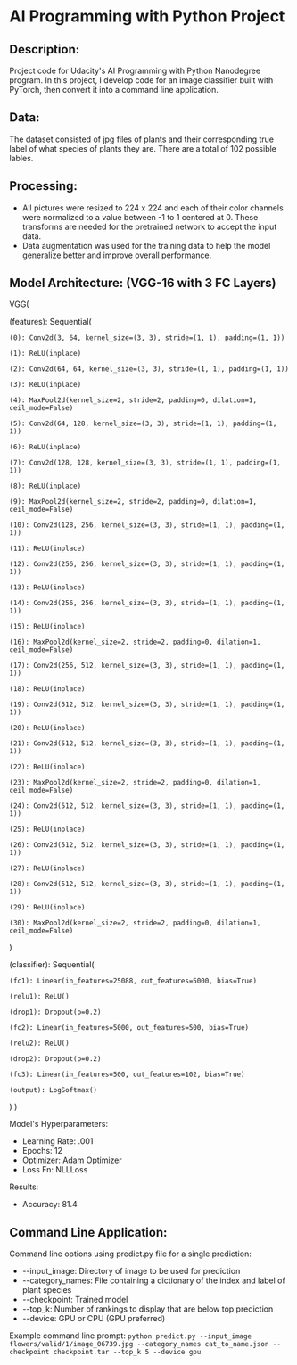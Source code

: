 # AI Programming with Python Project

## Description:
Project code for Udacity's AI Programming with Python Nanodegree program. In this project, I develop code for an image classifier built with PyTorch, then convert it into a command line application. 

## Data:
The dataset consisted of jpg files of plants and their corresponding true label of what species of plants they are. There are a total of 102 possible lables. 

## Processing:

* All pictures were resized to 224 x 224 and each of their color channels were normalized to a value between -1 to 1 centered at 0. These transforms are needed for the pretrained network to accept the input data.
* Data augmentation was used for the training data to help the model generalize better and improve overall performance. 

## Model Architecture: (VGG-16 with 3 FC Layers)

VGG(

  (features): Sequential(
  
    (0): Conv2d(3, 64, kernel_size=(3, 3), stride=(1, 1), padding=(1, 1))
    
    (1): ReLU(inplace)
    
    (2): Conv2d(64, 64, kernel_size=(3, 3), stride=(1, 1), padding=(1, 1))
    
    (3): ReLU(inplace)
    
    (4): MaxPool2d(kernel_size=2, stride=2, padding=0, dilation=1, ceil_mode=False)
    
    (5): Conv2d(64, 128, kernel_size=(3, 3), stride=(1, 1), padding=(1, 1))
    
    (6): ReLU(inplace)
    
    (7): Conv2d(128, 128, kernel_size=(3, 3), stride=(1, 1), padding=(1, 1))
    
    (8): ReLU(inplace)
    
    (9): MaxPool2d(kernel_size=2, stride=2, padding=0, dilation=1, ceil_mode=False)
    
    (10): Conv2d(128, 256, kernel_size=(3, 3), stride=(1, 1), padding=(1, 1))
    
    (11): ReLU(inplace)
    
    (12): Conv2d(256, 256, kernel_size=(3, 3), stride=(1, 1), padding=(1, 1))
    
    (13): ReLU(inplace)
    
    (14): Conv2d(256, 256, kernel_size=(3, 3), stride=(1, 1), padding=(1, 1))
    
    (15): ReLU(inplace)
    
    (16): MaxPool2d(kernel_size=2, stride=2, padding=0, dilation=1, ceil_mode=False)
    
    (17): Conv2d(256, 512, kernel_size=(3, 3), stride=(1, 1), padding=(1, 1))
    
    (18): ReLU(inplace)
    
    (19): Conv2d(512, 512, kernel_size=(3, 3), stride=(1, 1), padding=(1, 1))
    
    (20): ReLU(inplace)
    
    (21): Conv2d(512, 512, kernel_size=(3, 3), stride=(1, 1), padding=(1, 1))
    
    (22): ReLU(inplace)
    
    (23): MaxPool2d(kernel_size=2, stride=2, padding=0, dilation=1, ceil_mode=False)
    
    (24): Conv2d(512, 512, kernel_size=(3, 3), stride=(1, 1), padding=(1, 1))
    
    (25): ReLU(inplace)
    
    (26): Conv2d(512, 512, kernel_size=(3, 3), stride=(1, 1), padding=(1, 1))
    
    (27): ReLU(inplace)
    
    (28): Conv2d(512, 512, kernel_size=(3, 3), stride=(1, 1), padding=(1, 1))
    
    (29): ReLU(inplace)
    
    (30): MaxPool2d(kernel_size=2, stride=2, padding=0, dilation=1, ceil_mode=False)
    
  )
  
  (classifier): Sequential(
  
    (fc1): Linear(in_features=25088, out_features=5000, bias=True)
    
    (relu1): ReLU()
    
    (drop1): Dropout(p=0.2)
    
    (fc2): Linear(in_features=5000, out_features=500, bias=True)
    
    (relu2): ReLU()
    
    (drop2): Dropout(p=0.2)
    
    (fc3): Linear(in_features=500, out_features=102, bias=True)
    
    (output): LogSoftmax()
  )
)

Model's Hyperparameters:

* Learning Rate: .001
* Epochs: 12
* Optimizer: Adam Optimizer
* Loss Fn: NLLLoss

Results:

* Accuracy: 81.4

## Command Line Application:

Command line options using predict.py file for a single prediction:
  * --input_image: Directory of image to be used for prediction
  * --category_names: File containing a dictionary of the index and label of plant species
  * --checkpoint: Trained model
  * --top_k: Number of rankings to display that are below top prediction
  * --device: GPU or CPU (GPU preferred)

Example command line prompt:
```python predict.py --input_image flowers/valid/1/image_06739.jpg --category_names cat_to_name.json --checkpoint checkpoint.tar --top_k 5 --device gpu```



